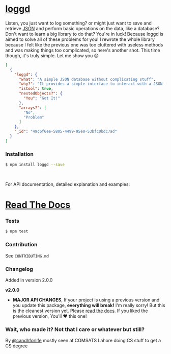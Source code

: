 # [loggd](https://candh.gitbooks.io/loggd)

Listen, you just want to log something? or might just want to save and retrieve [JSON](http://www.json.org/) and perform basic operations on the data, like a database? Don't want to learn a big library to do that? You're in luck! Because loggd is aimed to solve all of these problems for you! I rewrote the whole library because I felt like the previous one was too cluttered with useless methods and was making things too complicated, so here's another shot. This time though, it's truly simple. Let me show you 😊

```json
[
  {
    "loggd": {
      "what": "A simple JSON database without complicating stuff",
      "why?": "It provides a simple interface to interact with a JSON file, CRUD, you got it",
      "isCool": true,
      "nestedObjects?": {
        "You": "Got It!"
      },
      "arrays?": [
        "No",
        "Problem"
      ]
    },
    "_id": "49c6f6ee-5805-4499-95e0-53bfc0bdc7ad"
  }
]
```


### Installation 

```bash
$ npm install loggd --save
```

<br>

For API documentation, detailed explanation and examples:
# [Read The Docs](https://candh.gitbooks.io/loggd)


### Tests

```bash
$ npm test
```

### Contribution
See `CONTRIBUTING.md`

### Changelog
Added in version 2.0.0

**v2.0.0**
* **MAJOR API CHANGES**, If your project is using a previous version and you update this package, **everything will break!** I'm really sorry! But this is the cleanest version yet. Please [read the docs](https://candh.gitbooks.io/loggd/). If you liked the previous version, You'll ❤️ this one!


### Wait, who made it? Not that I care or whatever but still?
By [@candhforlife](http://twitter.com/candhforlife) mostly seen at COMSATS Lahore doing CS stuff to get a CS degree


